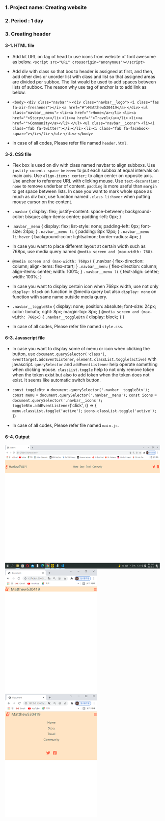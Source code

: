 ### 1. Project name: Creating website

### 2. Period : 1 day

### 3. Creating header

#### 3-1. HTML file

- Add kit URL on tag of head to use icons from website of font awesome as below.
  `<script src="URL" crossorigin="anonymous"></script>`

- Add div with class so that box to header is assigned at first, and then, add other divs or unorder list with class and list so that assigned areas are divided per subbox. The list would be used to add spaces between lists of subbox. The reason why use tag of anchor is to add link as below.

- `<body>`
  `<div class="navbar">`
  `<div class="navbar__logo">`
  `<i class="fas fa-air-freshener"></i>`
  `<a href="#">Matthew530419</a>`
  `</div>`
  `<ul class="navbar__menu">`
  `<li><a href="">Home</a></li>`
  `<li><a href="">Story</a></li>`
  `<li><a href="">Travel</a></li>`
  `<li><a href="">Community</a></li>`
  `</ul>`
  `<ul class="navbar__icons">`
  `<li><i class="fab fa-twitter"></i></li>`
  `<li><i class="fab fa-facebook-square"></i></li>`
  `</ul>`
  `</div>`
  `</body>`

- In case of all codes, Please refer file named `header.html`.

#### 3-2. CSS file

- Flex box is used on div with class named navbar to align subboxs. Use `justify-conent: space-between` to put each subbox at equal intervals on main axis. Use `align-items: center;` to align center on opposite axis. Use anchor to reference URL with clicking mouse. Use `text-decoration: none` to remove underbar of content. `padding` is more useful than `margin` to get space between lists. In case you want to mark whole space as much as div box, use function named `.class li:hover` when putting mouse cursor on the content.

- `.navbar` {
  display: flex;
  justify-content: space-between;
  background-color: bisque;
  align-items: center;
  padding-left: 0px;
  }

- .`navbar__menu` {
  display: flex;
  list-style: none;
  padding-left: 0px;
  font-size: 24px;
  }
  `.navbar__menu li` {
  padding: 8px 12px;
  }
  `.navbar__menu li:hover` {
  background-color: lightsalmon;
  border-radius: 4px;
  }

- In case you want to place different layout at certain width such as 768px, use media query named `@media screen and (max-width: 768)`.

- `@media screen and (max-width: 768px)` {
  .navbar {
  flex-direction: column;
  align-items: flex-start;
  }
  `.navbar__menu` {
  flex-direction: column;
  align-items: center;
  width: 100%;
  }
  `.navbar__menu li` {
  text-align: center;
  width: 100%;
  }

- In case you want to display certain icon when 768px width, use not only `display: block` on function in @media query but also `display: none` on function with same name outside media query.

- `.navbar__toggleBtn` {
  display: none;
  position: absolute;
  font-size: 24px;
  color: tomato;
  right: 8px;
  margin-top: 8px;
  }
  `@media screen and (max-width: 768px)` {
  `.navbar__toggleBtn` {
  display: block;
  }
  }

- In case of all codes, Please refer file named `style.css`.

#### 6-3. Javascript file

- In case you want to display some of menu or icon when clicking the button, use `document.querySelector('class')`, `eventtarget.addEventListener`, `element.classList.toggle(active)` with javascript. `querySelector` and `addEventListener` help operate something when clicking mouse. `classList.toggle` help to not only remove token when the token exist but also to add token when the token does not exist. It seems like automatic switch button.

- `const toggleBtn` = `document.querySelector('.navbar__toggleBtn');`
  `const menu` = `document.querySelector('.navbar__menu');`
  `const icons` = `document.querySelector('.navbar__icons');`
  `toggleBtn.addEventListener`('click', () => {
  `menu.classList.toggle('active');`
  `icons.classList.toggle('active');`
  })

- In case of all codes, Please refer file named `main.js`.

#### 6-4. Output

<img src="./img/output1.png" width="700" height="400">

<img src="./img/output2.png" width="300" height="400">

<img src="./img/output3.png" width="300" height="400">
